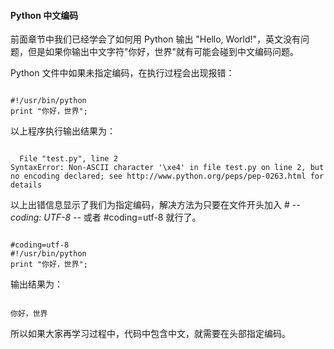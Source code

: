  
#### Python 中文编码

前面章节中我们已经学会了如何用 Python 输出 "Hello, World!"，英文没有问题，但是如果你输出中文字符"你好，世界"就有可能会碰到中文编码问题。

 Python 文件中如果未指定编码，在执行过程会出现报错：

 
```

#!/usr/bin/python
print "你好，世界";

```
 以上程序执行输出结果为：

 
```

  File "test.py", line 2
SyntaxError: Non-ASCII character '\xe4' in file test.py on line 2, but no encoding declared; see http://www.python.org/peps/pep-0263.html for details

```
 以上出错信息显示了我们为指定编码，解决方法为只要在文件开头加入 # -*- coding: UTF-8 -*- 或者 #coding=utf-8 就行了。

 
```

#coding=utf-8
#!/usr/bin/python
print "你好，世界";

```
 输出结果为：

 
```

你好，世界

```
 所以如果大家再学习过程中，代码中包含中文，就需要在头部指定编码。

 

